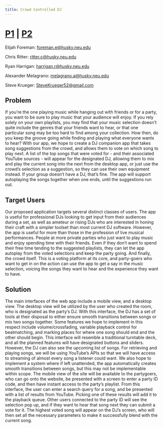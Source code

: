 ```yaml
---
title: Crowd Controlled DJ
---
```


# [P1]() | [P2](p2)

Elijah Foreman: foreman.e@husky.neu.edu

Chris Ritter: ritter.c@husky.neu.edu

Ryan Harrigan: harrigan.r@husky.neu.edu

Alexander Melagrano: melagrano.a@husky.neu.edu

Steve Krueger: SteveKrueger52@gmail.com

## Problem
If you’re the one playing music while hanging out with friends or for a party, you want to be sure to play music that your audience will enjoy. If you rely solely on your own playlists, you may find that your music selection doesn’t quite include the genres that your friends want to hear, or that one particular song may be too hard to find among your collection. How then, do you keep the groove going while finding and playing what everyone wants to hear?
With our app, we hope to create a DJ companion app that takes song suggestions from the crowd, and allows them to vote on which song to play next. A list of the top songs that were voted for - and their associated YouTube sources - will appear for the designated DJ, allowing them to mix and play the current song into the next from the desktop app, or just use the crowd’s selection as a suggestion, so they can use their own equipment instead. If your group doesn’t have a DJ, that’s fine. The app will support autoplaying the songs together when one ends, until the suggestions run out.

## Target Users
Our proposed application targets several distinct classes of users. The app is useful for professional DJs looking to get input from their audiences during a set, as well as ameteur or rising DJs who are interested in honing their craft with a simpler toolset than most current DJ software.
However, the app is useful for more than those in the profession of live musical performances. People at more private parties who just want to play music and enjoy spending time with their friends. Even if they don’t want to spend their free time tending to the suggested playlists, they can let the app autoplay from the voted selections and keep the party going. 
And finally, the crowd itself. This is a voting platform at its core, and party-goers who want to get in on the action can use the app to get a say in the music selection, voicing the songs they want to hear and the experience they want to have. 

## Solution
The main interfaces of the web app include a mobile view, and a desktop view. The desktop view will be utilized by the user who created the room, who is designated as the party’s DJ. With this interface, the DJ has a set of tools at their disposal to either ensure smooth transitions between songs or mix two songs together. Some features we hope to implement in this respect include volume/crossfading, variable playback control for beatmatching, and marking places for where one song should end and the other should begin. This interface will resemble a traditional turntable deck, and all the planned features will have designated buttons and sliders. However, the DJ can also see the upcoming list of songs. For retrieving and playing songs, we will be using YouTube’s APIs so that we will have access to streaming of almost every song a listener could want. We also hope to implement a system where if left unattended, the app automatically creates smooth transitions between songs, but this may not be implementable within scope.
The mobile view of the site will be available to the partygoers, who can go onto the website, be presented with a screen to enter a party ID code, and then have instant access to the party’s playlist. From this interface, the user can enter a search query for a song, and be presented with a list of results from YouTube. Picking one of these results will add it to the playback queue. Other users connected to the party ID will see the selection pop up, and if they want to hear that song next they can submit a vote for it. The highest voted song will appear on the DJ’s screen, who will then set all the necessary parameters to make it successfully blend with the current song.

